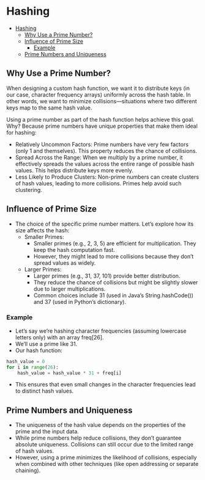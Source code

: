 # Hashing

- [Hashing](#hashing)
  - [Why Use a Prime Number?](#why-use-a-prime-number)
  - [Influence of Prime Size](#influence-of-prime-size)
    - [Example](#example)
  - [Prime Numbers and Uniqueness](#prime-numbers-and-uniqueness)

## Why Use a Prime Number?

When designing a custom hash function, we want it to distribute keys (in our case, character frequency arrays) uniformly across the hash table. In other words, we want to minimize collisions—situations where two different keys map to the same hash value.

Using a prime number as part of the hash function helps achieve this goal. Why? Because prime numbers have unique properties that make them ideal for hashing:

- Relatively Uncommon Factors: Prime numbers have very few factors (only 1 and themselves). This property reduces the chance of collisions.
- Spread Across the Range: When we multiply by a prime number, it effectively spreads the values across the entire range of possible hash values. This helps distribute keys more evenly.
- Less Likely to Produce Clusters: Non-prime numbers can create clusters of hash values, leading to more collisions. Primes help avoid such clustering.

## Influence of Prime Size

- The choice of the specific prime number matters. Let’s explore how its size affects the hash:
  - Smaller Primes:
    - Smaller primes (e.g., 2, 3, 5) are efficient for multiplication. They keep the hash computation fast.
    - However, they might lead to more collisions because they don’t spread values as widely.
  - Larger Primes:
    - Larger primes (e.g., 31, 37, 101) provide better distribution.
    - They reduce the chance of collisions but might be slightly slower due to larger multiplications.
    - Common choices include 31 (used in Java’s String.hashCode()) and 37 (used in Python’s dictionary).

### Example

- Let’s say we’re hashing character frequencies (assuming lowercase letters only) with an array freq[26].
- We’ll use a prime like 31.
- Our hash function:

```py
hash_value = 0
for i in range(26):
    hash_value = hash_value * 31 + freq[i]
```

- This ensures that even small changes in the character frequencies lead to distinct hash values.

## Prime Numbers and Uniqueness

- The uniqueness of the hash value depends on the properties of the prime and the input data.
- While prime numbers help reduce collisions, they don’t guarantee absolute uniqueness. Collisions can still occur due to the limited range of hash values.
- However, using a prime minimizes the likelihood of collisions, especially when combined with other techniques (like open addressing or separate chaining).
